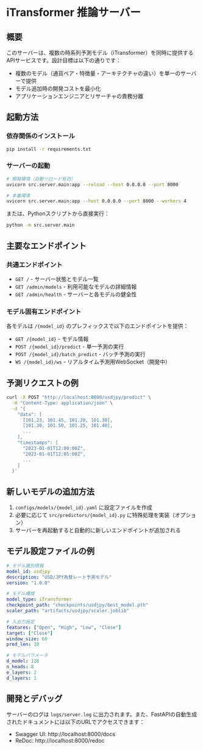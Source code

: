 # iTransformer 推論サーバー

## 概要

このサーバーは、複数の時系列予測モデル（iTransformer）を同時に提供するAPIサービスです。設計目標は以下の通りです：

- 複数のモデル（通貨ペア・特徴量・アーキテクチャの違い）を単一のサーバーで提供
- モデル追加時の開発コストを最小化
- アプリケーションエンジニアとリサーチャの責務分離

## 起動方法

### 依存関係のインストール

```bash
pip install -r requirements.txt
```

### サーバーの起動

```bash
# 開発環境（自動リロード有効）
uvicorn src.server.main:app --reload --host 0.0.0.0 --port 8000

# 本番環境
uvicorn src.server.main:app --host 0.0.0.0 --port 8000 --workers 4
```

または、Pythonスクリプトから直接実行：

```bash
python -m src.server.main
```

## 主要なエンドポイント

### 共通エンドポイント

- `GET /` - サーバー状態とモデル一覧
- `GET /admin/models` - 利用可能なモデルの詳細情報
- `GET /admin/health` - サーバーと各モデルの健全性

### モデル固有エンドポイント

各モデルは `/{model_id}` のプレフィックスで以下のエンドポイントを提供：

- `GET /{model_id}` - モデル情報
- `POST /{model_id}/predict` - 単一予測の実行
- `POST /{model_id}/batch_predict` - バッチ予測の実行
- `WS /{model_id}/ws` - リアルタイム予測用WebSocket（開発中）

## 予測リクエストの例

```bash
curl -X POST "http://localhost:8000/usdjpy/predict" \
  -H "Content-Type: application/json" \
  -d '{
    "data": [
      [101.23, 101.45, 101.20, 101.30],
      [101.30, 101.50, 101.25, 101.40],
      ...
    ],
    "timestamps": [
      "2023-01-01T12:00:00Z",
      "2023-01-01T12:05:00Z",
      ...
    ]
  }'
```

## 新しいモデルの追加方法

1. `configs/models/{model_id}.yaml` に設定ファイルを作成
2. 必要に応じて `src/predictors/{model_id}.py` に特殊処理を実装（オプション）
3. サーバーを再起動すると自動的に新しいエンドポイントが追加される

## モデル設定ファイルの例

```yaml
# モデル識別情報
model_id: usdjpy
description: "USD/JPY為替レート予測モデル"
version: "1.0.0"

# モデル構成
model_type: iTransformer
checkpoint_path: "checkpoints/usdjpy/best_model.pth"
scaler_path: "artifacts/usdjpy/scaler.joblib"

# 入出力設定
features: ["Open", "High", "Low", "Close"]
target: ["Close"]
window_size: 60
pred_len: 10

# モデルパラメータ
d_model: 128
n_heads: 8
e_layers: 2
d_layers: 1
```

## 開発とデバッグ

サーバーのログは `logs/server.log` に出力されます。また、FastAPIの自動生成されたドキュメントには以下のURLでアクセスできます：

- Swagger UI: http://localhost:8000/docs
- ReDoc: http://localhost:8000/redoc 